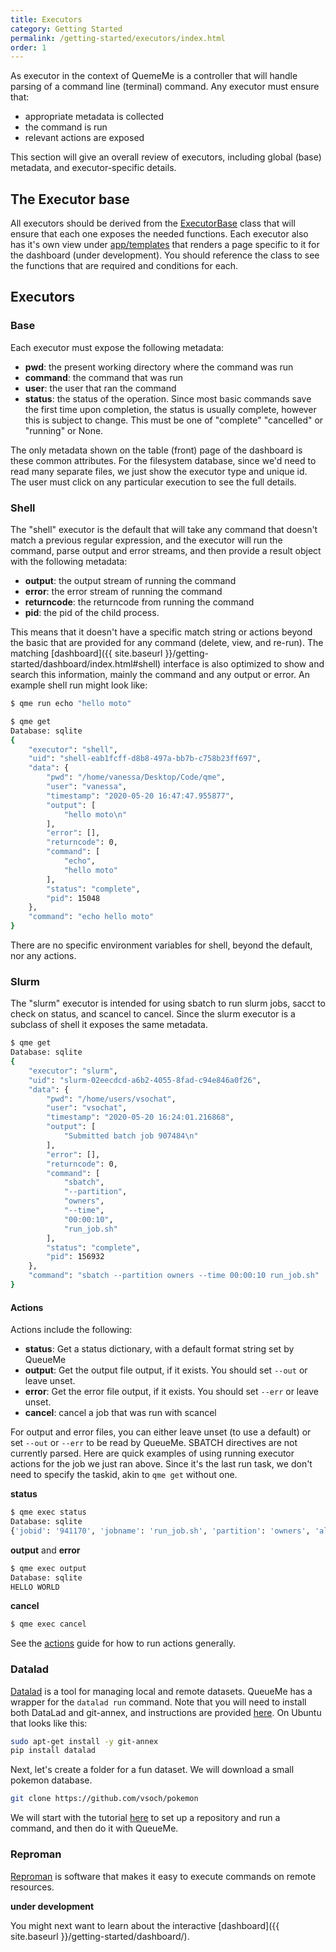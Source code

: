 ```yaml
---
title: Executors
category: Getting Started
permalink: /getting-started/executors/index.html
order: 1
---
```


As executor in the context of QuemeMe is a controller that will handle parsing of a command line (terminal)
command. Any executor must ensure that:

 - appropriate metadata is collected 
 - the command is run
 - relevant actions are exposed

This section will give an overall review of executors, including global (base) metadata,
and executor-specific details.

## The Executor base

All executors should be derived from the [ExecutorBase](https://github.com/vsoch/qme/blob/master/qme/main/executor/base.py#L74) class that will ensure that each one exposes the needed functions. Each executor also has it's own view under [app/templates](https://github.com/vsoch/qme/tree/master/qme/app/templates) that renders a page specific to it for the dashboard (under development). You should reference the class to see the functions that are required and conditions for each.

## Executors

### Base

Each executor must expose the following metadata:

 - **pwd**: the present working directory where the command was run
 - **command**: the command that was run
 - **user**: the user that ran the command
 - **status**: the status of the operation. Since most basic commands save the first time upon completion, the status is usually complete, however this is subject to change. This must be one of "complete" "cancelled" or "running" or None.

The only metadata shown on the table (front) page of the dashboard is these common attributes.
For the filesystem database, since we'd need to read many separate files, we just show
the executor type and unique id. The user must click on any particular execution to see
the full details.

### Shell

The "shell" executor is the default that will take any command that doesn't match a previous
regular expression, and the executor will run the command, parse output and error streams, and then
provide a result object with the following metadata:

 - **output**: the output stream of running the command
 - **error**: the error stream of running the command
 - **returncode**: the returncode from running the command
 - **pid**: the pid of the child process.

This means that it doesn't have a specific match string or actions beyond the basic that are
provided for any command (delete, view, and re-run). The matching [dashboard]({{ site.baseurl }}/getting-started/dashboard/index.html#shell) interface is also optimized to show and search this information, mainly the command and any output or error. An example shell run might look like:

```bash
$ qme run echo "hello moto"
```
```bash
$ qme get
Database: sqlite
{
    "executor": "shell",
    "uid": "shell-eab1fcff-d8b8-497a-bb7b-c758b23ff697",
    "data": {
        "pwd": "/home/vanessa/Desktop/Code/qme",
        "user": "vanessa",
        "timestamp": "2020-05-20 16:47:47.955877",
        "output": [
            "hello moto\n"
        ],
        "error": [],
        "returncode": 0,
        "command": [
            "echo",
            "hello moto"
        ],
        "status": "complete",
        "pid": 15048
    },
    "command": "echo hello moto"
}
```

There are no specific environment variables for shell, beyond the default, nor any actions.

### Slurm

The "slurm" executor is intended for using sbatch to run slurm jobs, sacct to check
on status, and scancel to cancel. Since the slurm executor is a subclass of shell
it exposes the same metadata. 

```bash
$ qme get
Database: sqlite
{
    "executor": "slurm",
    "uid": "slurm-02eecdcd-a6b2-4055-8fad-c94e846a0f26",
    "data": {
        "pwd": "/home/users/vsochat",
        "user": "vsochat",
        "timestamp": "2020-05-20 16:24:01.216868",
        "output": [
            "Submitted batch job 907484\n"
        ],
        "error": [],
        "returncode": 0,
        "command": [
            "sbatch",
            "--partition",
            "owners",
            "--time",
            "00:00:10",
            "run_job.sh"
        ],
        "status": "complete",
        "pid": 156932
    },
    "command": "sbatch --partition owners --time 00:00:10 run_job.sh"
}
```

#### Actions

Actions include the following:

  - **status**: Get a status dictionary, with a default format string set by QueueMe
  - **output**: Get the output file output, if it exists. You should set `--out` or leave unset.
  - **error**: Get the error file output, if it exists. You should set `--err` or leave unset. 
  - **cancel**: cancel a job that was run with scancel

For output and error files, you can either leave unset (to use a default) or set `--out` or `--err` to
be read by QueueMe. SBATCH directives are not currently parsed. Here are quick examples of using
running executor actions for the job we just ran above. Since it's the last run task, we don't
need to specify the taskid, akin to `qme get` without one.

**status**

```bash
$ qme exec status
Database: sqlite
{'jobid': '941170', 'jobname': 'run_job.sh', 'partition': 'owners', 'alloccpus': '1', 'elapsed': '00:00:06', 'state': 'COMPLETED', 'exitcode': '0:0'}
```

**output** and **error**

```bash
$ qme exec output
Database: sqlite
HELLO WORLD
```

**cancel**

```bash
$ qme exec cancel
```

See the [actions](../actions/) guide for how to run actions generally.


### Datalad

[Datalad](http://docs.datalad.org/en/stable/generated/man/datalad-run.html) is a tool
for managing local and remote datasets. QueueMe has a wrapper for the `datalad run`
command. Note that you will need to install both DataLad and git-annex, and 
instructions are provided [here](http://handbook.datalad.org/en/latest/intro/installation.html).
On Ubuntu that looks like this:

```bash
sudo apt-get install -y git-annex
pip install datalad
```

Next, let's create a folder for a fun dataset. We will download a small pokemon 
database.

```bash
git clone https://github.com/vsoch/pokemon

```

We will start with the tutorial [here](http://handbook.datalad.org/en/latest/basics/101-108-run.html)
to set up a repository and run a command, and then do it with QueueMe.

### Reproman

[Reproman](https://reproman.readthedocs.io/en/latest/execute.html) is software that makes
it easy to execute commands on remote resources.

**under development**

You might next want to learn about the interactive [dashboard]({{ site.baseurl }}/getting-started/dashboard/).

